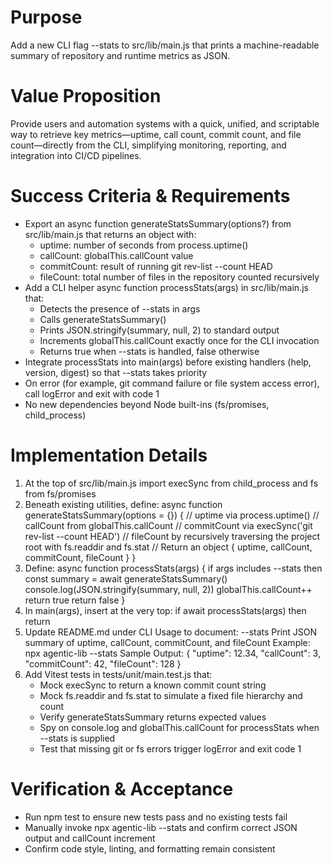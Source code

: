 # Purpose
Add a new CLI flag --stats to src/lib/main.js that prints a machine-readable summary of repository and runtime metrics as JSON.

# Value Proposition
Provide users and automation systems with a quick, unified, and scriptable way to retrieve key metrics—uptime, call count, commit count, and file count—directly from the CLI, simplifying monitoring, reporting, and integration into CI/CD pipelines.

# Success Criteria & Requirements
* Export an async function generateStatsSummary(options?) from src/lib/main.js that returns an object with:
  - uptime: number of seconds from process.uptime()
  - callCount: globalThis.callCount value
  - commitCount: result of running git rev-list --count HEAD
  - fileCount: total number of files in the repository counted recursively
* Add a CLI helper async function processStats(args) in src/lib/main.js that:
  - Detects the presence of --stats in args
  - Calls generateStatsSummary()
  - Prints JSON.stringify(summary, null, 2) to standard output
  - Increments globalThis.callCount exactly once for the CLI invocation
  - Returns true when --stats is handled, false otherwise
* Integrate processStats into main(args) before existing handlers (help, version, digest) so that --stats takes priority
* On error (for example, git command failure or file system access error), call logError and exit with code 1
* No new dependencies beyond Node built-ins (fs/promises, child_process)

# Implementation Details
1. At the top of src/lib/main.js import execSync from child_process and fs from fs/promises
2. Beneath existing utilities, define:
   async function generateStatsSummary(options = {}) {
     // uptime via process.uptime()
     // callCount from globalThis.callCount
     // commitCount via execSync('git rev-list --count HEAD')
     // fileCount by recursively traversing the project root with fs.readdir and fs.stat
     // Return an object { uptime, callCount, commitCount, fileCount }
   }
3. Define:
   async function processStats(args) {
     if args includes --stats then
       const summary = await generateStatsSummary()
       console.log(JSON.stringify(summary, null, 2))
       globalThis.callCount++
       return true
     return false
   }
4. In main(args), insert at the very top:
   if await processStats(args) then return
5. Update README.md under CLI Usage to document:
   --stats
     Print JSON summary of uptime, callCount, commitCount, and fileCount
   Example:
     npx agentic-lib --stats
   Sample Output:
     {
       "uptime": 12.34,
       "callCount": 3,
       "commitCount": 42,
       "fileCount": 128
     }
6. Add Vitest tests in tests/unit/main.test.js that:
   - Mock execSync to return a known commit count string
   - Mock fs.readdir and fs.stat to simulate a fixed file hierarchy and count
   - Verify generateStatsSummary returns expected values
   - Spy on console.log and globalThis.callCount for processStats when --stats is supplied
   - Test that missing git or fs errors trigger logError and exit code 1

# Verification & Acceptance
* Run npm test to ensure new tests pass and no existing tests fail
* Manually invoke npx agentic-lib --stats and confirm correct JSON output and callCount increment
* Confirm code style, linting, and formatting remain consistent